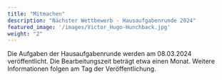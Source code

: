 ```yaml
---
title: "Mitmachen"
description: "Nächster Wettbewerb - Hausaufgabenrunde 2024"
featured_image: '/images/Victor_Hugo-Hunchback.jpg'
weight: "2"
---
```


Die Aufgaben der Hausaufgabenrunde werden am 08.03.2024 veröffentlicht. Die Bearbeitungszeit beträgt etwa einen Monat. Weitere Informationen folgen am Tag der Veröffentlichung.


<!-- Die Einsendung erfolgt per E-Mail bis zumDu kannst dich ab sofort über dieses [Formular](https://docs.google.com/forms/d/e/1FAIpQLScDMiZDkT5CRFm0Ve6v6EuCvUpXDUsQLmKYvoIyAMnWZ3aWag/viewform) registrieren, weitere Informationen werden später per Mail folgen. Die Aufgaben der Hausaufgabenrunde werden ab Jänner verfügbar sein und die Bearbeitung ist bis Ende März möglich. Genaue Instruktionen wirst du von uns per E-Mail noch erhalten. -->
